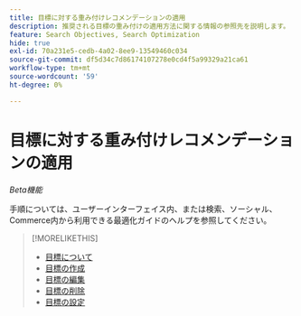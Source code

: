 ```yaml
---
title: 目標に対する重み付けレコメンデーションの適用
description: 推奨される目標の重み付けの適用方法に関する情報の参照先を説明します。
feature: Search Objectives, Search Optimization
hide: true
exl-id: 70a231e5-cedb-4a02-8ee9-13549460c034
source-git-commit: df5d34c7d86174107278e0cd4f5a99329a21ca61
workflow-type: tm+mt
source-wordcount: '59'
ht-degree: 0%

---
```


# 目標に対する重み付けレコメンデーションの適用

*Beta機能*

手順については、ユーザーインターフェイス内、または検索、ソーシャル、Commerce内から利用できる最適化ガイドのヘルプを参照してください。

>[!MORELIKETHIS]
>
>* [ 目標について ](objective-about.md)
>* [ 目標の作成 ](objective-create.md)
>* [ 目標の編集 ](objective-edit.md)
>* [ 目標の削除 ](objective-delete.md)
>* [ 目標の設定 ](objective-settings.md)
